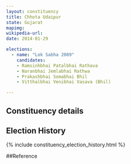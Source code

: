 ```yaml
---
layout: constituency
title: Chhota Udaipur
state: Gujarat
mapimg: 
wikipedia-url: 
date: 2014-01-29

elections: 
  - name: "Lok Sabha 2009"
    candidates: 
    - Ramsinhbhai Patalbhai Rathava 
    - Naranbhai Jemlabhai Rathwa 
    - Prakashbhai Somabhai Bhil 
    - Vitthalbhai Venibhai Vasava (Bhil) 

---
```

## Constituency details


## Election History
{% include constituency_election_history.html %}

##Reference
